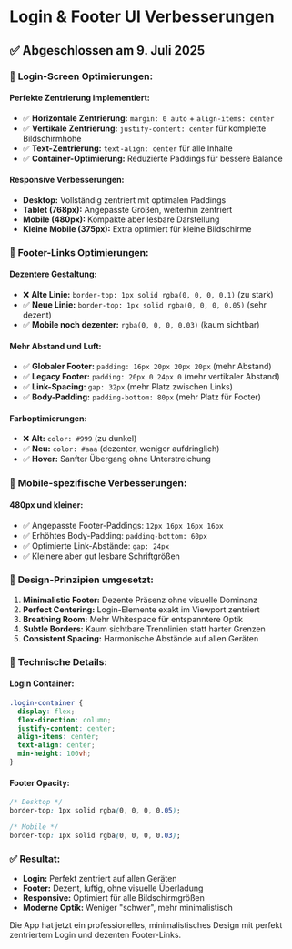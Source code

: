 # Login & Footer UI Verbesserungen

## ✅ Abgeschlossen am 9. Juli 2025

### 🎯 **Login-Screen Optimierungen:**

#### **Perfekte Zentrierung implementiert:**
- ✅ **Horizontale Zentrierung:** `margin: 0 auto` + `align-items: center`
- ✅ **Vertikale Zentrierung:** `justify-content: center` für komplette Bildschirmhöhe
- ✅ **Text-Zentrierung:** `text-align: center` für alle Inhalte
- ✅ **Container-Optimierung:** Reduzierte Paddings für bessere Balance

#### **Responsive Verbesserungen:**
- **Desktop:** Vollständig zentriert mit optimalen Paddings
- **Tablet (768px):** Angepasste Größen, weiterhin zentriert
- **Mobile (480px):** Kompakte aber lesbare Darstellung
- **Kleine Mobile (375px):** Extra optimiert für kleine Bildschirme

### 🔗 **Footer-Links Optimierungen:**

#### **Dezentere Gestaltung:**
- ❌ **Alte Linie:** `border-top: 1px solid rgba(0, 0, 0, 0.1)` (zu stark)
- ✅ **Neue Linie:** `border-top: 1px solid rgba(0, 0, 0, 0.05)` (sehr dezent)
- ✅ **Mobile noch dezenter:** `rgba(0, 0, 0, 0.03)` (kaum sichtbar)

#### **Mehr Abstand und Luft:**
- ✅ **Globaler Footer:** `padding: 16px 20px 20px 20px` (mehr Abstand)
- ✅ **Legacy Footer:** `padding: 20px 0 24px 0` (mehr vertikaler Abstand)
- ✅ **Link-Spacing:** `gap: 32px` (mehr Platz zwischen Links)
- ✅ **Body-Padding:** `padding-bottom: 80px` (mehr Platz für Footer)

#### **Farboptimierungen:**
- ❌ **Alt:** `color: #999` (zu dunkel)
- ✅ **Neu:** `color: #aaa` (dezenter, weniger aufdringlich)
- ✅ **Hover:** Sanfter Übergang ohne Unterstreichung

### 📱 **Mobile-spezifische Verbesserungen:**

#### **480px und kleiner:**
- ✅ Angepasste Footer-Paddings: `12px 16px 16px 16px`
- ✅ Erhöhtes Body-Padding: `padding-bottom: 60px`
- ✅ Optimierte Link-Abstände: `gap: 24px`
- ✅ Kleinere aber gut lesbare Schriftgrößen

### 🎨 **Design-Prinzipien umgesetzt:**
1. **Minimalistic Footer:** Dezente Präsenz ohne visuelle Dominanz
2. **Perfect Centering:** Login-Elemente exakt im Viewport zentriert
3. **Breathing Room:** Mehr Whitespace für entspanntere Optik
4. **Subtle Borders:** Kaum sichtbare Trennlinien statt harter Grenzen
5. **Consistent Spacing:** Harmonische Abstände auf allen Geräten

### 🔧 **Technische Details:**

#### **Login Container:**
```css
.login-container {
  display: flex;
  flex-direction: column;
  justify-content: center;
  align-items: center;
  text-align: center;
  min-height: 100vh;
}
```

#### **Footer Opacity:**
```css
/* Desktop */
border-top: 1px solid rgba(0, 0, 0, 0.05);

/* Mobile */
border-top: 1px solid rgba(0, 0, 0, 0.03);
```

### ✅ **Resultat:**
- **Login:** Perfekt zentriert auf allen Geräten
- **Footer:** Dezent, luftig, ohne visuelle Überladung
- **Responsive:** Optimiert für alle Bildschirmgrößen
- **Moderne Optik:** Weniger "schwer", mehr minimalistisch

Die App hat jetzt ein professionelles, minimalistisches Design mit perfekt zentriertem Login und dezenten Footer-Links.
